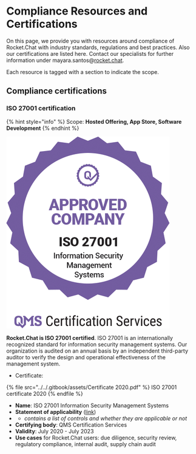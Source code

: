 # Compliance Resources and Certifications

On this page, we provide you with resources around compliance of Rocket.Chat with industry standards, regulations and best practices. Also our certifications are listed here. Contact our specialists for further information under mayara.santos@[rocket.chat](mailto:security@rocket.chat).

Each resource is tagged with a section to indicate the scope.

## Compliance certifications

### ISO 27001 certification

{% hint style="info" %}
Scope: **Hosted Offering, App Store, Software Development**
{% endhint %}

![](<../../.gitbook/assets/27001 small.png>)

**Rocket.Chat is ISO 27001 certified**. ISO 27001 is an internationally recognized standard for information security management systems. Our organization is audited on an annual basis by an independent third-party auditor to verify the design and operational effectiveness of the management system.

* Certificate:

{% file src="../../.gitbook/assets/Certificate 2020.pdf" %}
ISO 27001 certificate 2020
{% endfile %}

* **Name**: ISO 27001 Information Security Management Systems
* **Statement of applicability** ([link](https://drive.google.com/file/d/1SVkm0JGGwa5MAZQHe1WwiUgswabdqMNW/view?usp=sharing))
*
  * _contains a list of controls and whether they are applicable or not_
* **Certifying body**: QMS Certification Services
* **Validity**: July 2020 - July 2023
* **Use cases** for Rocket.Chat users: due diligence, security review, regulatory compliance, internal audit, supply chain audit
